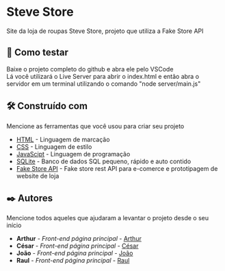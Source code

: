 # Steve Store

Site da loja de roupas Steve Store, projeto que utiliza a Fake Store API

## 📜 Como testar

Baixe o projeto completo do github e abra ele pelo VSCode <br>
Lá você utilizará o Live Server para abrir o index.html e então
abra o servidor em um terminal utilizando o comando "node server/main.js"

## 🛠️ Construído com

Mencione as ferramentas que você usou para criar seu projeto

* [HTML](https://developer.mozilla.org/pt-BR/docs/Web/HTML) - Linguagem de marcação
* [CSS](https://developer.mozilla.org/pt-BR/docs/Web/CSS) - Linguagem de estilo
* [JavaScipt](https://www.javascript.com/) - Linguagem de programação
* [SQLite](https://sqlite.org/) - Banco de dados SQL pequeno, rápido e auto contido
* [Fake Store API](https://fakestoreapi.com/) - Fake store rest API para e-comerce e prototipagem de website de loja

## ✒️ Autores

Mencione todos aqueles que ajudaram a levantar o projeto desde o seu início

* **Arthur** - *Front-end página principal* - [Arthur](https://github.com/aarthx)
* **César** - *Front-end página principal* - [César](https://github.com/CesarLucasSB)
* **João** - *Front-end página principal* - [João](https://github.com/PvmLucas)
* **Raul** - *Front-end página principal* - [Raul](https://github.com/Raulzaozinho)
